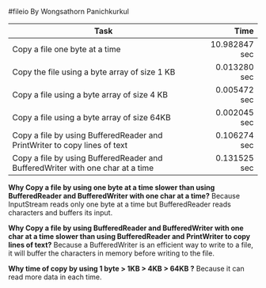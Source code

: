 #fileio 
By Wongsathorn Panichkurkul

Task | Time
----------------------------------------|----------:
Copy a file one byte at a time | 10.982847 sec
Copy the file using a byte array of size 1 KB | 0.013280 sec
Copy a file using a byte array of size 4 KB | 0.005472 sec
Copy a file using a byte array of size 64KB | 0.002045 sec
Copy a file by using BufferedReader and PrintWriter to copy lines of text | 0.106274 sec
Copy a file by using BufferedReader and BufferedWriter with one char at a time | 0.131525 sec

__Why Copy a file by using one byte at a time slower than using BufferedReader and BufferedWriter with one char at a time?__
Because InputStream reads only one byte at a time but BufferedReader reads characters and buffers its input.

__Why Copy a file by using BufferedReader and BufferedWriter with one char at a time slower than using BufferedReader and PrintWriter to copy lines of text?__
Because a BufferedWriter is an efficient way to write to a file, it will buffer the characters in memory before writing to the file.

__Why time of copy by using 1 byte > 1KB > 4KB > 64KB ?__
Because it can read more data in each time.
